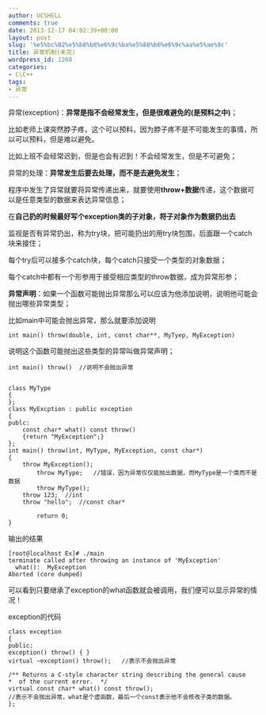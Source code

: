 ```yaml
---
author: UCSHELL
comments: true
date: 2013-12-17 04:02:39+00:00
layout: post
slug: '%e5%bc%82%e5%b8%b8%e6%9c%ba%e5%88%b6%e6%9c%aa%e5%ae%8c'
title: 异常机制(未完)
wordpress_id: 1260
categories:
- C\C++
tags:
- 异常
---
```


异常(exception)：**异常是指不会经常发生，但是很难避免的(是预料之中)**；

比如老师上课突然脖子疼，这个可以预料，因为脖子疼不是不可能发生的事情，所以可以预料，但是难以避免。

比如上班不会经常迟到，但是也会有迟到！不会经常发生，但是不可避免；

异常的处理：**异常发生后要去处理，而不是去避免发生**；

程序中发生了异常就要将异常传递出来，就要使用**throw+数据**传递，这个数据可以是任意类型的数据来表达异常信息；

在**自己扔的时候最好写个exception类的子对象，将子对象作为数据扔出去**

监视是否有异常扔出，称为try块，把可能扔出的用try块包围，后面跟一个catch块来接住；

每个try后可以接多个catch块，每个catch只接受一个类型的对象数据；

每个catch中都有一个形参用于接受相应类型的throw数据，成为异常形参；

**异常声明**：如果一个函数可能抛出异常那么可以应该为他添加说明，说明他可能会抛出哪些异常类型；

比如main中可能会抛出异常，那么就要添加说明

    
    int main() throw(double, int, const char**, MyTyep, MyException)


说明这个函数可能抛出这些类型的异常叫做异常声明；

    
    int main() throw()	//说明不会抛出异常

    
    class MyType
    {
    };
    class MyExcption : public exception 
    {
    publc:
    	const char* what() const throw()
    	{return "MyException";}
    };
    int main() throw(int, MyType, MyException, const char*)
    {
    	throw MyException();
            throw MyType;	//错误，因为异常仅仅能抛出数据，而MyType是一个类而不是数据
            throw MyType();
    	throw 123;	//int
    	throw "hello";	//const char*
    
            return 0;
    }




输出的结果

    
    [root@localhost Ex]# ./main
    terminate called after throwing an instance of 'MyException'
      what():  MyException
    Aborted (core dumped)


可以看到只要继承了exception的what函数就会被调用，我们便可以显示异常的情况！

exception的代码

    
    class exception
    {
    public:
    exception() throw() { }
    virtual ~exception() throw();	//表示不会抛出异常
    
    /** Returns a C-style character string describing the general cause
    *  of the current error.  */
    virtual const char* what() const throw();
    //表示不会抛出异常，what是个虚函数，最后一个const表示他不会修改子类的数据。
    };
